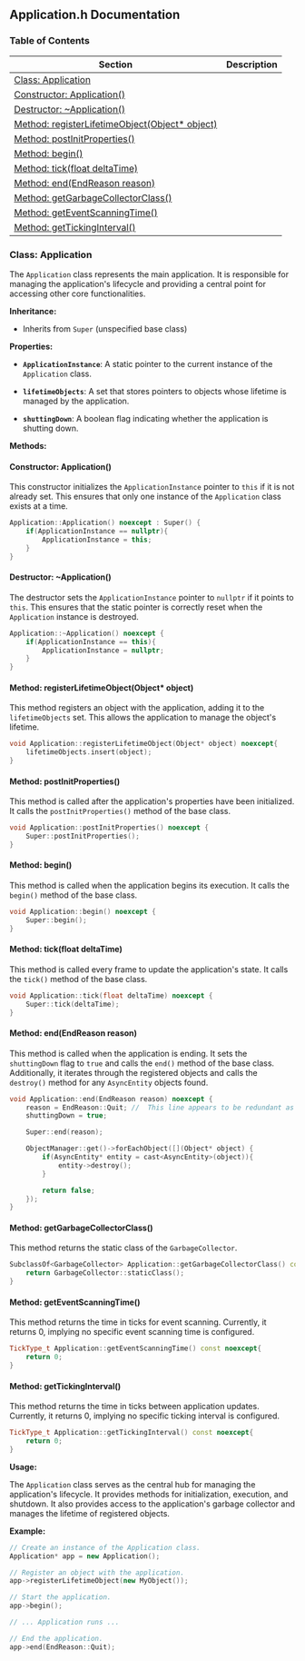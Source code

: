## Application.h Documentation

### Table of Contents

| Section | Description |
|---|---|
| [Class: Application](#class-application) |  |
| [Constructor: Application()](#constructor-application) |  |
| [Destructor: ~Application()](#destructor-application) |  |
| [Method: registerLifetimeObject(Object\* object)](#method-registerlifetimeobject) |  |
| [Method: postInitProperties()](#method-postinitproperties) |  |
| [Method: begin()](#method-begin) |  |
| [Method: tick(float deltaTime)](#method-tick) |  |
| [Method: end(EndReason reason)](#method-end) |  |
| [Method: getGarbageCollectorClass()](#method-getgarbagecollectorclass) |  |
| [Method: getEventScanningTime()](#method-geteventscanningtime) |  |
| [Method: getTickingInterval()](#method-gettickinginterval) |  |


### Class: Application

The `Application` class represents the main application. It is responsible for managing the application's lifecycle and providing a central point for accessing other core functionalities.

**Inheritance:**

- Inherits from `Super` (unspecified base class)

**Properties:**

- **`ApplicationInstance`**: A static pointer to the current instance of the `Application` class.

- **`lifetimeObjects`**: A set that stores pointers to objects whose lifetime is managed by the application.

- **`shuttingDown`**: A boolean flag indicating whether the application is shutting down.

**Methods:**

#### Constructor: Application()

This constructor initializes the `ApplicationInstance` pointer to `this` if it is not already set. This ensures that only one instance of the `Application` class exists at a time.

```c++
Application::Application() noexcept : Super() {
    if(ApplicationInstance == nullptr){
        ApplicationInstance = this;
    }
}
```

#### Destructor: ~Application()

The destructor sets the `ApplicationInstance` pointer to `nullptr` if it points to `this`. This ensures that the static pointer is correctly reset when the `Application` instance is destroyed.

```c++
Application::~Application() noexcept {
    if(ApplicationInstance == this){
        ApplicationInstance = nullptr;
    }
}
```

#### Method: registerLifetimeObject(Object\* object)

This method registers an object with the application, adding it to the `lifetimeObjects` set. This allows the application to manage the object's lifetime.

```c++
void Application::registerLifetimeObject(Object* object) noexcept{
    lifetimeObjects.insert(object);
}
```

#### Method: postInitProperties()

This method is called after the application's properties have been initialized. It calls the `postInitProperties()` method of the base class.

```c++
void Application::postInitProperties() noexcept {
    Super::postInitProperties();
}
```

#### Method: begin()

This method is called when the application begins its execution. It calls the `begin()` method of the base class.

```c++
void Application::begin() noexcept {
    Super::begin();
}
```

#### Method: tick(float deltaTime)

This method is called every frame to update the application's state. It calls the `tick()` method of the base class.

```c++
void Application::tick(float deltaTime) noexcept {
    Super::tick(deltaTime);
}
```

#### Method: end(EndReason reason)

This method is called when the application is ending. It sets the `shuttingDown` flag to `true` and calls the `end()` method of the base class. Additionally, it iterates through the registered objects and calls the `destroy()` method for any `AsyncEntity` objects found.

```c++
void Application::end(EndReason reason) noexcept {
    reason = EndReason::Quit; //  This line appears to be redundant as it reassigns reason to EndReason::Quit.
    shuttingDown = true;

    Super::end(reason);

    ObjectManager::get()->forEachObject([](Object* object) {
        if(AsyncEntity* entity = cast<AsyncEntity>(object)){
            entity->destroy();
        }

        return false;
    });
}
```

#### Method: getGarbageCollectorClass()

This method returns the static class of the `GarbageCollector`.

```c++
SubclassOf<GarbageCollector> Application::getGarbageCollectorClass() const noexcept{
    return GarbageCollector::staticClass();
}
```

#### Method: getEventScanningTime()

This method returns the time in ticks for event scanning. Currently, it returns 0, implying no specific event scanning time is configured.

```c++
TickType_t Application::getEventScanningTime() const noexcept{
    return 0;
}
```

#### Method: getTickingInterval()

This method returns the time in ticks between application updates. Currently, it returns 0, implying no specific ticking interval is configured.

```c++
TickType_t Application::getTickingInterval() const noexcept{
    return 0;
}
```

**Usage:**

The `Application` class serves as the central hub for managing the application's lifecycle. It provides methods for initialization, execution, and shutdown. It also provides access to the application's garbage collector and manages the lifetime of registered objects.

**Example:**

```c++
// Create an instance of the Application class.
Application* app = new Application();

// Register an object with the application.
app->registerLifetimeObject(new MyObject());

// Start the application.
app->begin();

// ... Application runs ...

// End the application.
app->end(EndReason::Quit);
```